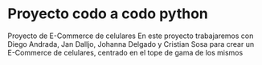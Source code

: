 # Proyecto codo a codo python

Proyecto de E-Commerce de celulares
En este proyecto trabajaremos con Diego Andrada, Jan Dalljo, Johanna Delgado y Cristian Sosa para crear un E-Commerce de celulares, centrado en el tope de gama de los mismos
